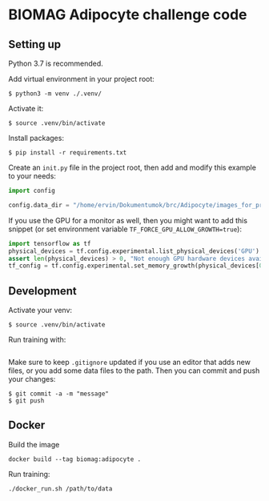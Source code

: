# BIOMAG Adipocyte challenge code

## Setting up
Python 3.7 is recommended.

Add virtual environment in your project root:

```shell script
$ python3 -m venv ./.venv/
```

Activate it:
```shell script
$ source .venv/bin/activate
```

Install packages:
```shell script
$ pip install -r requirements.txt
```

Create an `init.py` file in the project root, then add and modify this example to your needs:
```python
import config

config.data_dir = "/home/ervin/Dokumentumok/brc/Adipocyte/images_for_preview"
``` 

If you use the GPU for a monitor as well, then you might want to add this snippet (or set environment
 variable `TF_FORCE_GPU_ALLOW_GROWTH=true`):
```python
import tensorflow as tf
physical_devices = tf.config.experimental.list_physical_devices('GPU')
assert len(physical_devices) > 0, "Not enough GPU hardware devices available"
tf_config = tf.config.experimental.set_memory_growth(physical_devices[0], True)
```

## Development
Activate your venv:
```shell script
$ source .venv/bin/activate
```

Run training with:
```
```

Make sure to keep `.gitignore` updated if you use an editor that adds new files, or you add 
some data files to the path. Then you can commit and push your changes:
```
$ git commit -a -m "message"
$ git push
```

## Docker
Build the image
```
docker build --tag biomag:adipocyte .
```

Run training:
```
./docker_run.sh /path/to/data
```

